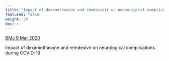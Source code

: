 ```yaml
---
title: "Impact of dexamethasone and remdesivir on neurological complications during COVID-19"
featured: false
weight: 30
doi: x
---
```


[BMJ 9 Mar 2020]({{page.doi}})

Impact of dexamethasone and remdesivir on neurological complications during COVID-19